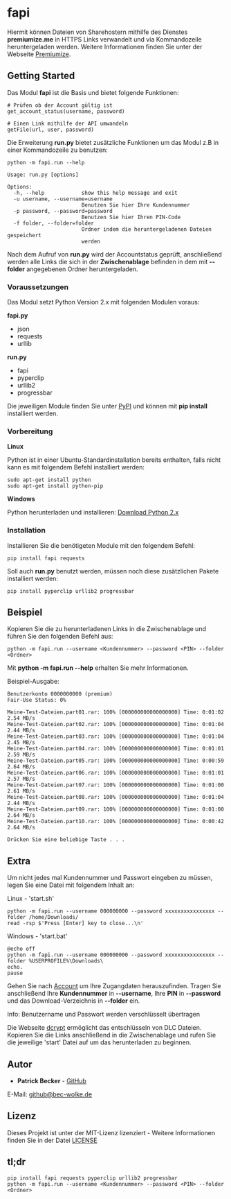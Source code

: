 # fapi

Hiermit können Dateien von Sharehostern mithilfe des Dienstes **premiumize.me** in HTTPS Links verwandelt und via Kommandozeile heruntergeladen werden. Weitere Informationen finden Sie unter der Webseite [Premiumize](https://www.premiumize.me).

## Getting Started

Das Modul **fapi** ist die Basis und bietet folgende Funktionen:

```
# Prüfen ob der Account gültig ist
get_account_status(username, password)
```

```
# Einen Link mithilfe der API umwandeln
getFile(url, user, password)
```

Die Erweiterung **run.py** bietet zusätzliche Funktionen um das Modul z.B in einer Kommandozeile zu benutzen:
```
python -m fapi.run --help

Usage: run.py [options]

Options:
  -h, --help            show this help message and exit
  -u username, --username=username
                        Benutzen Sie hier Ihre Kundennummer
  -p password, --password=password
                        Benutzen Sie hier Ihren PIN-Code
  -f folder, --folder=folder
                        Ordner indem die heruntergeladenen Dateien gespeichert
                        werden
```
				
Nach dem Aufruf von **run.py** wird der Accountstatus geprüft, anschließend werden alle Links die sich in der **Zwischenablage** befinden in dem mit **--folder** angegebenen Ordner heruntergeladen.

### Voraussetzungen

Das Modul setzt Python Version 2.x mit folgenden Modulen voraus:

**fapi.py**
* json
* requests
* urllib

**run.py**
* fapi
* pyperclip
* urllib2
* progressbar

Die jeweiligen Module finden Sie unter [PyPI](https://pypi.python.org/pypi) und können mit **pip install <paket name>** installiert werden.

### Vorbereitung

**Linux**

Python ist in einer Ubuntu-Standardinstallation bereits enthalten, falls nicht kann es mit folgendem Befehl installiert werden:
```
sudo apt-get install python
sudo apt-get install python-pip
```

**Windows**

Python herunterladen und installieren:
[Download Python 2.x](https://www.python.org/downloads/)

### Installation

Installieren Sie die benötigeten Module mit den folgendem Befehl:
```
pip install fapi requests
```

Soll auch **run.py** benutzt werden, müssen noch diese zusätzlichen Pakete installiert werden:
```
pip install pyperclip urllib2 progressbar
```

## Beispiel

Kopieren Sie die zu herunterladenen Links in die Zwischenablage und führen Sie den folgenden Befehl aus:
```
python -m fapi.run --username <Kundennummer> --password <PIN> --folder <Ordner>
```

Mit **python -m fapi.run --help** erhalten Sie mehr Informationen.

Beispiel-Ausgabe:
```
Benutzerkonto 0000000000 (premium)
Fair-Use Status: 0%

Meine-Test-Dateien.part01.rar: 100% [000000000000000000] Time: 0:01:02   2.54 MB/s
Meine-Test-Dateien.part02.rar: 100% [000000000000000000] Time: 0:01:04   2.44 MB/s
Meine-Test-Dateien.part03.rar: 100% [000000000000000000] Time: 0:01:04   2.45 MB/s
Meine-Test-Dateien.part04.rar: 100% [000000000000000000] Time: 0:01:01   2.59 MB/s
Meine-Test-Dateien.part05.rar: 100% [000000000000000000] Time: 0:00:59   2.64 MB/s
Meine-Test-Dateien.part06.rar: 100% [000000000000000000] Time: 0:01:01   2.57 MB/s
Meine-Test-Dateien.part07.rar: 100% [000000000000000000] Time: 0:01:00   2.61 MB/s
Meine-Test-Dateien.part08.rar: 100% [000000000000000000] Time: 0:01:04   2.44 MB/s
Meine-Test-Dateien.part09.rar: 100% [000000000000000000] Time: 0:01:00   2.64 MB/s
Meine-Test-Dateien.part10.rar: 100% [000000000000000000] Time: 0:00:42   2.64 MB/s

Drücken Sie eine beliebige Taste . . .
```

## Extra

Um nicht jedes mal Kundennummer und Passwort eingeben zu müssen, legen Sie eine Datei mit folgendem Inhalt an:

Linux - 'start.sh'
```
python -m fapi.run --username 000000000 --password xxxxxxxxxxxxxxxx --folder /home/Downloads/
read -rsp $'Press [Enter] key to close...\n'
```

Windows - 'start.bat'
```
@echo off
python -m fapi.run --username 000000000 --password xxxxxxxxxxxxxxxx --folder %USERPROFILE%\Downloads\
echo.
pause
```

Gehen Sie nach [Account](https://www.premiumize.me/account) um Ihre Zugangdaten herauszufinden. Tragen Sie anschließend Ihre **Kundennummer** in **--username**, Ihre **PIN** in **--password** und das Download-Verzeichnis in **--folder** ein.

Info: Benutzername und Passwort werden verschlüsselt übertragen

Die Webseite [dcrypt](https://dcrypt.it) ermöglicht das entschlüsseln von DLC Dateien. Kopieren Sie die Links anschließend in die Zwischenablage und rufen Sie die jeweilige 'start' Datei auf um das herunterladen zu beginnen.

## Autor

* **Patrick Becker** - [GitHub](https://github.com/patbec)

E-Mail: [github@bec-wolke.de](mailto:github@bec-wolke.de)

## Lizenz

Dieses Projekt ist unter der MIT-Lizenz lizenziert - Weitere Informationen finden Sie in der Datei [LICENSE](LICENSE)

## tl;dr
```
pip install fapi requests pyperclip urllib2 progressbar
python -m fapi.run --username <Kundennummer> --password <PIN> --folder <Ordner>
```
